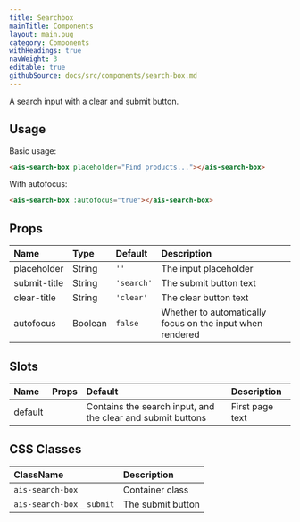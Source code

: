 ```yaml
---
title: Searchbox
mainTitle: Components
layout: main.pug
category: Components
withHeadings: true
navWeight: 3
editable: true
githubSource: docs/src/components/search-box.md
---
```


A search input with a clear and submit button.

## Usage

Basic usage:

```html
<ais-search-box placeholder="Find products..."></ais-search-box>
```

With autofocus:

```html
<ais-search-box :autofocus="true"></ais-search-box>
```

## Props

| Name         | Type    | Default    | Description                                               |
|:-------------|:--------|:-----------|:----------------------------------------------------------|
| placeholder  | String  | `''`       | The input placeholder                                     |
| submit-title | String  | `'search'` | The submit button text                                    |
| clear-title  | String  | `'clear'`  | The clear button text                                     |
| autofocus    | Boolean | `false`    | Whether to automatically focus on the input when rendered |

## Slots

| Name    | Props | Default                                                     | Description     |
|:--------|:------|:------------------------------------------------------------|:----------------|
| default |       | Contains the search input, and the clear and submit buttons | First page text |

## CSS Classes

| ClassName                | Description       |
|:-------------------------|:------------------|
| `ais-search-box`         | Container class   |
| `ais-search-box__submit` | The submit button |
